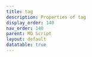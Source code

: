 ```yaml
---
title: tag
description: Properties of tag
display_order: 140
nav_order: 140
parent: MD Script
layout: default
datatable: true
---
```



